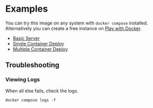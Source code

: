# Examples

You can try this image on any system with `docker compose` installed.  Alternatively you can create a free instance on [Play with Docker](http://labs.play-with-docker.com/).


* [Basic Server](basic-server.md)
* [Single Container Deploy](single-container-deploy.md)
* [Multiple Container Deploy](multiple-container-deploy.md)


## Troubleshooting

### Viewing Logs

When all else fails, check the logs.

```shell
docker compose logs -f
```
